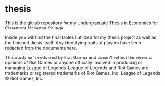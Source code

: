 # thesis
This is the github repository for my Undergraduate Thesis in Economics for Claremont McKenna College.

Inside you will find the final tables I utilized for my thesis project as well as the finished thesis itself. Any identifying traits of players have been redacted from the documents here.

This study isn't endorsed by Riot Games and doesn't reflect the views or opinions of Riot Games or 
anyone officially involved in producing or managing League of Legends. League of Legends and Riot 
Games are trademarks or registered trademarks of Riot Games, Inc. League of Legends © Riot Games, Inc. 
